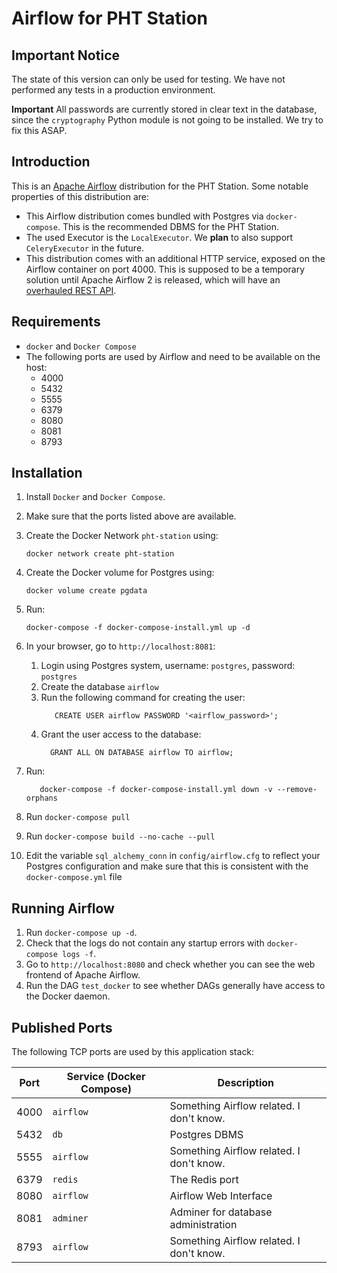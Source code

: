 # Airflow for PHT Station

## Important Notice

The state of this version can only be used for testing. We have not performed any tests in a production
environment. 

**Important** All passwords are currently stored in clear text in the database, since the `cryptography`
Python module is not going to be installed. We try to fix this ASAP. 

## Introduction

This is an [Apache Airflow](https://airflow.apache.org/) distribution for the PHT Station. Some notable properties
of this distribution are:

* This Airflow distribution comes bundled with Postgres via `docker-compose`. This is the recommended DBMS
  for the PHT Station.
* The used Executor is the `LocalExecutor`.  We **plan** to also support `CeleryExecutor` in the future.
* This distribution comes with an additional HTTP service, exposed on the Airflow container on port 4000.
  This is supposed to be a temporary solution until Apache Airflow 2 is released, which will have an
  [overhauled REST API](https://cwiki.apache.org/confluence/display/AIRFLOW/Airflow+2.0). 

## Requirements

* `docker` and `Docker Compose`
* The following ports are used by Airflow and need to be available on the host:
    - 4000
    - 5432
    - 5555
    - 6379
    - 8080
    - 8081
    - 8793

## Installation 

1. Install `Docker` and `Docker Compose`.

2. Make sure that the ports listed above are available.

3. Create the Docker Network `pht-station` using:
    ```shell script
    docker network create pht-station
    ```

4. Create the Docker volume for Postgres using:
    ```shell script
    docker volume create pgdata
    ```
5. Run:
    ```shell script
    docker-compose -f docker-compose-install.yml up -d
    ```
6. In your browser, go to `http://localhost:8081`:
    1. Login using Postgres system, username: `postgres`, password: `postgres`
    2. Create the database `airflow`
    3. Run the following command for creating the user:
        ```postgresql
           CREATE USER airflow PASSWORD '<airflow_password>';
        ```
   4. Grant the user access to the database:
        ```postgresql
          GRANT ALL ON DATABASE airflow TO airflow;
        ```
7. Run:
    ```shell script
       docker-compose -f docker-compose-install.yml down -v --remove-orphans
    ```
   
8. Run `docker-compose pull`

9. Run `docker-compose build --no-cache --pull` 

10. Edit the variable `sql_alchemy_conn` in `config/airflow.cfg` to reflect your Postgres configuration and make sure
    that this is consistent with the `docker-compose.yml` file

## Running Airflow
1. Run `docker-compose up -d`. 
2. Check that the logs do not contain any startup errors with  `docker-compose logs -f`.
3. Go to `http://localhost:8080` and check whether you can see the web frontend of Apache Airflow.
4. Run the DAG `test_docker` to see whether DAGs generally have access to the Docker daemon.

## Published Ports
The following TCP ports are used by this application stack:

Port | Service (Docker Compose) | Description
-----|--------------------------|----------------------------------------
4000 | `airflow`                | Something Airflow related. I don't know.
5432 | `db`                     | Postgres DBMS
5555 | `airflow`                | Something Airflow related. I don't know.
6379 | `redis`                  | The Redis port
8080 | `airflow`                | Airflow Web Interface
8081 | `adminer`                | Adminer for database administration
8793 | `airflow`                |  Something Airflow related. I don't know.

